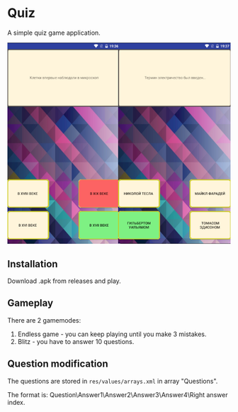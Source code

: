 # Quiz

A simple quiz game application.

![](.git_images/gameplay.png)

## Installation

Download .apk from releases and play.

## Gameplay

There are 2 gamemodes:

1. Endless game - you can keep playing until you make 3 mistakes.
2. Blitz - you have to answer 10 questions.

## Question modification

The questions are stored in ```res/values/arrays.xml``` in array "Questions".

The format is: 
Question\Answer1\Answer2\Answer3\Answer4\Right answer index.
